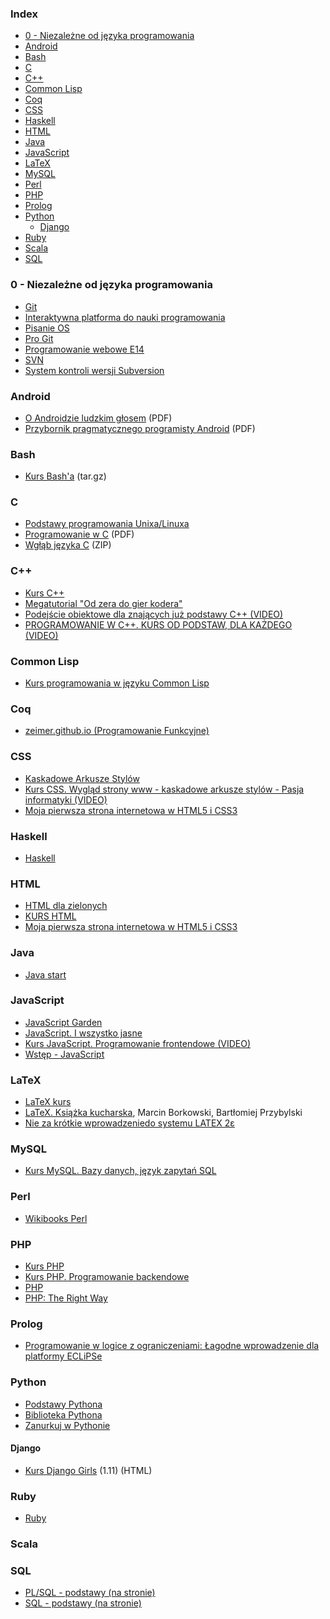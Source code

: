 ### Index

* [0 - Niezależne od języka programowania](#0---niezale%C5%BCne-od-j%C4%99zyka-programowania)
* [Android](#android)
* [Bash](#bash)
* [C](#c)
* [C++](#c-1)
* [Common Lisp](#common-lisp)
* [Coq](#coq)
* [CSS](#css)
* [Haskell](#haskell)
* [HTML](#html)
* [Java](#java)
* [JavaScript](#javascript)
* [LaTeX](#latex)
* [MySQL](#mysql)
* [Perl](#perl)
* [PHP](#php)
* [Prolog](#prolog)
* [Python](#python)
  * [Django](#django)
* [Ruby](#ruby)
* [Scala](#scala)
* [SQL](#sql)


### 0 - Niezależne od języka programowania

* [Git](https://pl.wikibooks.org/wiki/Git)
* [Interaktywna platforma do nauki programowania](http://apki.org)
* [Pisanie OS](https://pl.wikibooks.org/wiki/Pisanie_OS)
* [Pro Git](http://git-scm.com/book/pl/)
* [Programowanie webowe E14](https://www.youtube.com/playlist?list=PLOYHgt8dIdoxOp0wtNk9Sle5WUsBZc6kq)
* [SVN](https://pl.wikibooks.org/wiki/Subversion)
* [System kontroli wersji Subversion](http://www.gajdaw.pl/varia/subversion-system-kontroli-wersji-tutorial/)


### Android

* [O Androidzie ludzkim głosem](http://jsystems.pl/storage/kurs_android/ebook/ebook-android.pdf) (PDF)
* [Przybornik pragmatycznego programisty Android](http://soldiersofmobile.com/przybornik/przybornik_8_02.pdf) (PDF)


### Bash

* [Kurs Bash'a](http://dief.republika.pl/kursbasha.tar.gz) (tar.gz)


### C

* [Podstawy programowania Unixa/Linuxa](http://www.opcode.eu.org/programing/c_cpp/)
* [Programowanie w C](https://upload.wikimedia.org/wikibooks/pl/6/6a/C.pdf) (PDF)
* [Wgłąb języka C](http://helion.pl/online/wglab/wglab.zip) (ZIP)


### C++

* [Kurs C++](http://cpp0x.pl/kursy/Kurs-C++/1)
* [Megatutorial "Od zera do gier kodera"](http://xion.org.pl/productions/texts/coding/megatutorial/)
* [Podejście obiektowe dla znających już podstawy C++ (VIDEO)](https://www.youtube.com/watch?v=aDXjubGK0jU&list=PLOYHgt8dIdozvOVheSRb_qPVU-4ZJA7uB)
* [PROGRAMOWANIE W C++. KURS OD PODSTAW, DLA KAŻDEGO (VIDEO)](https://www.youtube.com/playlist?list=PLOYHgt8dIdoxx0Y5wzs7CFpmBzb40PaDo)


### Common Lisp

* [Kurs programowania w języku Common Lisp](http://jcubic.pl/lisp_tutorial.php)


### Coq

* [zeimer.github.io (Programowanie Funkcyjne)](https://zeimer.github.io)


### CSS

* [Kaskadowe Arkusze Stylów](http://www.kurshtml.edu.pl/css/index.html)
* [Kurs CSS. Wygląd strony www - kaskadowe arkusze stylów - Pasja informatyki (VIDEO)](https://www.youtube.com/playlist?list=PLOYHgt8dIdow6b2Qm3aTJbKT2BPo5iybv)
* [Moja pierwsza strona internetowa w HTML5 i CSS3](http://ferrante.pl/books/html/)


### Haskell

* [Haskell](https://pl.wikibooks.org/wiki/Haskell)


### HTML

* [HTML dla zielonych](http://www.kurshtml.edu.pl/html/zielony.html)
* [KURS HTML](http://www.kurshtml.edu.pl)
* [Moja pierwsza strona internetowa w HTML5 i CSS3](http://ferrante.pl/books/html/)


### Java

* [Java start](http://javastart.pl)


### JavaScript

* [JavaScript Garden](http://bonsaiden.github.io/JavaScript-Garden/pl)
* [JavaScript. I wszystko jasne](http://shebang.pl/kursy/wszystko-jasne/)
* [Kurs JavaScript. Programowanie frontendowe (VIDEO)](https://www.youtube.com/playlist?list=PLOYHgt8dIdoxTUYuHS9ZYNlcJq5R3jBsC)
* [Wstęp - JavaScript](http://www.kurshtml.edu.pl/js/index.html)


### LaTeX

* [LaTeX kurs](http://www.latex-kurs.x25.pl)
* [LaTeX. Książka kucharska](http://www.ptm.org.pl/latex-ksiazka-kucharska), Marcin Borkowski, Bartłomiej Przybylski
* [Nie za krótkie wprowadzeniedo systemu LATEX 2ε](http://www.ctan.org/tex-archive/info/lshort/polish)


### MySQL

* [Kurs MySQL. Bazy danych, język zapytań SQL](https://www.youtube.com/playlist?list=PLOYHgt8dIdoymv-Wzvs8M-OsKFD31VTVZ)


### Perl

* [Wikibooks Perl](https://pl.wikibooks.org/wiki/Perl)


### PHP

* [Kurs PHP](http://phpkurs.pl)
* [Kurs PHP. Programowanie backendowe](https://www.youtube.com/playlist?list=PLOYHgt8dIdox81dbm1JWXQbm2geG1V2uh)
* [PHP](https://pl.wikibooks.org/wiki/PHP)
* [PHP: The Right Way](http://pl.phptherightway.com)


### Prolog

* [Programowanie w logice z ograniczeniami: Łagodne wprowadzenie dla platformy ECLiPSe](http://www.pwlzo.pl)


### Python

* [Podstawy Pythona](http://www.python.rk.edu.pl/w/p/podstawy/)
* [Biblioteka Pythona](http://www.python.rk.edu.pl)
* [Zanurkuj w Pythonie](https://pl.wikibooks.org/wiki/Zanurkuj_w_Pythonie)


#### Django

* [Kurs Django Girls](https://tutorial.djangogirls.org/pl/) (1.11) (HTML)


### Ruby

* [Ruby](https://pl.wikibooks.org/wiki/Ruby)


### Scala


### SQL

* [PL/SQL - podstawy (na stronie)](http://andrzejklusiewicz.blogspot.com/2010/11/kurs-oracle-plsql.html)
* [SQL - podstawy (na stronie)](http://andrzejklusiewicz.blogspot.com/2010/11/kurs-oracle-sql.html)
